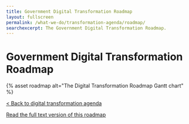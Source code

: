 ```yaml
---
title: Government Digital Transformation Roadmap
layout: fullscreen
permalink: /what-we-do/transformation-agenda/roadmap/
searchexcerpt: The Government Digital Transformation Roadmap.
---
```


# Government Digital Transformation Roadmap

<a name="image"></a>
{% asset roadmap alt="The Digital Transformation Roadmap Gantt chart" %}

[< Back to digital transformation agenda](/what-we-do/transformation-agenda/#government-digital-transformation-roadmap)

[Read the full text version of this roadmap](/what-we-do/transformation-agenda/roadmap-text/)
